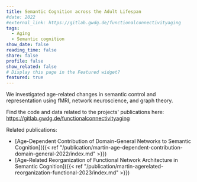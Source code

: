 ```yaml
---
title: Semantic Cognition across the Adult Lifespan
#date: 2022
#external_link: https://gitlab.gwdg.de/functionalconnectivityaging
tags:
  - Aging
  - Semantic cognition
show_date: false
reading_time: false
share: false
profile: false
show_related: false
# Display this page in the Featured widget?
featured: true
---
```


We investigated age-related changes in semantic control and representation using fMRI, network neuroscience, and graph theory.

Find the code and data related to the projects' publications here: https://gitlab.gwdg.de/functionalconnectivityaging

Related publications:
- [Age-Dependent Contribution of Domain-General Networks to Semantic Cognition]({{< ref "/publication/martin-age-dependent-contribution-domain-general-2022/index.md" >}})
- [Age-Related Reorganization of Functional Network Architecture in Semantic Cognition]({{< ref "/publication/martin-agerelated-reorganization-functional-2023/index.md" >}})

<!--more-->
